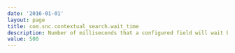 ```yaml
---
date: '2016-01-01'
layout: page
title: com.snc.contextual_search.wait_time
description: Number of milliseconds that a configured field will wait before triggering a search 
value: 500
---
```

